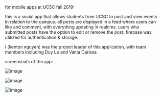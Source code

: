 for mobile apps at UCSC fall 2019:

this is a social app that allows students from UCSC to post and view events in relation to the campus. all posts are displayed in a feed where users can like and comment, with everything updating in realtime. users who submitted posts have the option to edit or remove the post. firebase was utilized for authentication & storage. 


i (kenton nguyen) was the project leader of this application, with team members including Duy Le and Vania Carissa.

screenshots of the app:

![image](https://user-images.githubusercontent.com/54251617/70875933-93833500-1f6c-11ea-9663-d35d7ceefbcd.png)

![image](https://user-images.githubusercontent.com/54251617/70875951-a39b1480-1f6c-11ea-95a3-8387bacbc919.png)

![image](https://user-images.githubusercontent.com/54251617/70875967-aeee4000-1f6c-11ea-9f16-7c3247d21680.png)

